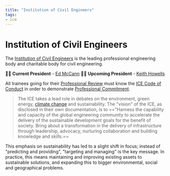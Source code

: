 ```yaml
---
title: "Institution of Civil Engineers"
tags: 
- ice
---
```

# Institution of Civil Engineers
The [Institution of Civil Engineers](notes/Institution%20of%20Civil%20Engineers.md) is the leading professional engineering body and charitable body for civil engineering. 

👨‍💼 **Current President** - [Ed McCann](People/Ed%20McCann.md)
🙍‍♂ **Upcoming President** - [Keith Howells](notes/Keith%20Howells.md)

All trainees going for their [Professional Review](notes/Professional%20Review%20MOC.md) must know the [ICE Code of Conduct](notes/ICE%20Code%20of%20Conduct.md) in order to demonstrate [Professional Commitment](notes/Civil%20Engineering%20MOC/Professional%20Review%20MOC/7.%20Professional%20Commitment.md).

> The ICE takes a lead role in debates on the environment, green energy, [climate change](notes/Civil%20Engineering%20MOC/Professional%20Review%20MOC/5.%20Sustainable%20Development.md) and sustainability. The "vision" of the ICE, as disclosed in their own documentation, is to =="Harness the capability and capacity of the global engineering community to accelerate the delivery of the sustainable development goals for the benefit of society. Bring about a transformation in the delivery of infrastructure through leadership, advocacy, nurturing collaboration and building knowledge and skills.==

This emphasis on sustainability has led to a slight shift in focus; instead of "predicting and providing", "targeting and managing" is the key message. In practice, this means maintaining and improving existing assets to sustainable solutions, and expanding this to bigger environmental, social and geographical problems.




